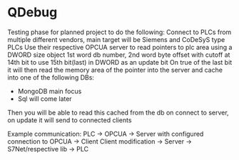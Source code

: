 # QDebug
Testing phase for planned project to do the following:
Connect to PLCs from multiple different vendors, main target will be Siemens and CoDeSyS type PLCs
Use their respective OPCUA server to read pointers to plc area using a DWORD size object 1st word db number, 2nd word byte offset with cutoff at 14th bit to use 15th bit(last) in DWORD as an update bit
On true of the last bit it will then read the memory area of the pointer into the server and cache into one of the following DBs:
- MongoDB main focus
- Sql will come later

Then you will be able to read this cached from the db on connect to server, on update it will send to connected clients

Example communication:
PLC -> OPCUA -> Server with configured connection to OPCUA -> Client
Client modification -> Server -> S7Net/respective lib -> PLC
